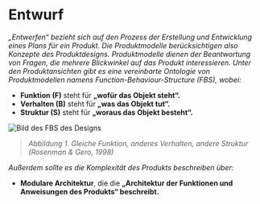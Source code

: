 # Entwurf

*„Entwerfen“ bezieht sich auf den Prozess der Erstellung und Entwicklung eines Plans für ein Produkt. Die Produktmodelle berücksichtigen also Konzepte des Produktdesigns. Produktmodelle dienen der Beantwortung von Fragen, die mehrere Blickwinkel auf das Produkt interessieren. Unter den Produktansichten gibt es eine vereinbarte Ontologie von Produktmodellen namens Function-Behaviour-Structure (FBS), wobei:*

- **Funktion (F)** steht für **„wofür das Objekt steht“.**
- **Verhalten (B)** steht für **„was das Objekt tut“.**
- **Struktur (S)** steht für **„woraus das Objekt besteht“.**

![Bild des FBS des Designs](https://github.com/OPEN-NEXT/WP2.3-Guideline-and-templatefor-documentation-of-OSH-design-reuse/blob/main/Sources/Images/FBS.jpg)

> *Abbildung 1. Gleiche Funktion, anderes Verhalten, andere Struktur (Rosenman & Gero, 1998)*


*Außerdem sollte es die Komplexität des Produkts beschreiben über:*
- **Modulare Architektur**, die die **„Architektur der Funktionen und Anweisungen des Produkts“ beschreibt.**
